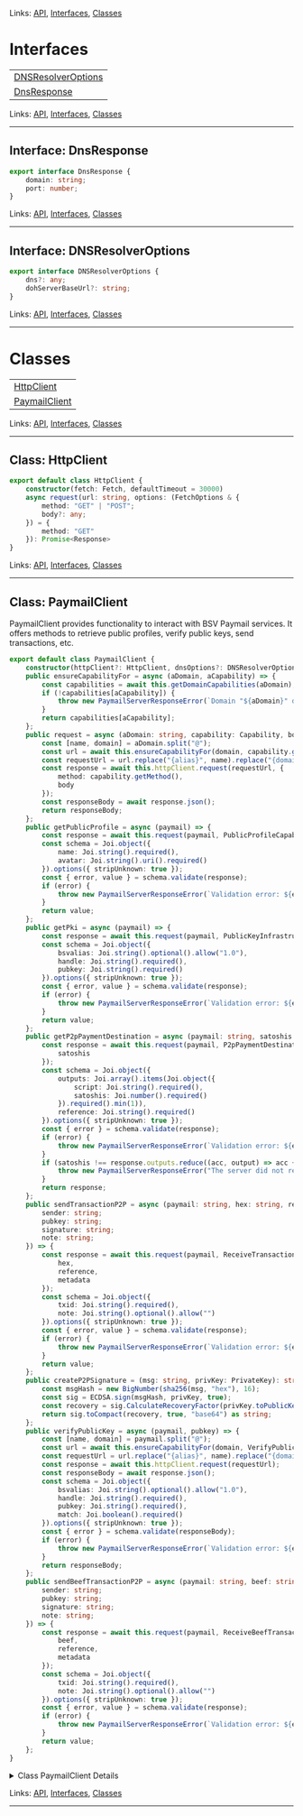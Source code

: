 
Links: [API](#api), [Interfaces](#interfaces), [Classes](#classes)

# Interfaces

| |
| --- |
| [DNSResolverOptions](#interface-dnsresolveroptions) |
| [DnsResponse](#interface-dnsresponse) |

Links: [API](#api), [Interfaces](#interfaces), [Classes](#classes)

---

## Interface: DnsResponse

```ts
export interface DnsResponse {
    domain: string;
    port: number;
}
```

Links: [API](#api), [Interfaces](#interfaces), [Classes](#classes)

---
## Interface: DNSResolverOptions

```ts
export interface DNSResolverOptions {
    dns?: any;
    dohServerBaseUrl?: string;
}
```

Links: [API](#api), [Interfaces](#interfaces), [Classes](#classes)

---
# Classes

| |
| --- |
| [HttpClient](#class-httpclient) |
| [PaymailClient](#class-paymailclient) |

Links: [API](#api), [Interfaces](#interfaces), [Classes](#classes)

---

## Class: HttpClient

```ts
export default class HttpClient {
    constructor(fetch: Fetch, defaultTimeout = 30000) 
    async request(url: string, options: (FetchOptions & {
        method: "GET" | "POST";
        body?: any;
    }) = {
        method: "GET"
    }): Promise<Response> 
}
```

Links: [API](#api), [Interfaces](#interfaces), [Classes](#classes)

---
## Class: PaymailClient

PaymailClient provides functionality to interact with BSV Paymail services.
It offers methods to retrieve public profiles, verify public keys, send transactions, etc.

```ts
export default class PaymailClient {
    constructor(httpClient?: HttpClient, dnsOptions?: DNSResolverOptions, localhostPort?: number) 
    public ensureCapabilityFor = async (aDomain, aCapability) => {
        const capabilities = await this.getDomainCapabilities(aDomain);
        if (!capabilities[aCapability]) {
            throw new PaymailServerResponseError(`Domain "${aDomain}" does not support capability "${aCapability}"`);
        }
        return capabilities[aCapability];
    };
    public request = async (aDomain: string, capability: Capability, body?: any) => {
        const [name, domain] = aDomain.split("@");
        const url = await this.ensureCapabilityFor(domain, capability.getCode());
        const requestUrl = url.replace("{alias}", name).replace("{domain.tld}", domain);
        const response = await this.httpClient.request(requestUrl, {
            method: capability.getMethod(),
            body
        });
        const responseBody = await response.json();
        return responseBody;
    };
    public getPublicProfile = async (paymail) => {
        const response = await this.request(paymail, PublicProfileCapability);
        const schema = Joi.object({
            name: Joi.string().required(),
            avatar: Joi.string().uri().required()
        }).options({ stripUnknown: true });
        const { error, value } = schema.validate(response);
        if (error) {
            throw new PaymailServerResponseError(`Validation error: ${error.message}`);
        }
        return value;
    };
    public getPki = async (paymail) => {
        const response = await this.request(paymail, PublicKeyInfrastructureCapability);
        const schema = Joi.object({
            bsvalias: Joi.string().optional().allow("1.0"),
            handle: Joi.string().required(),
            pubkey: Joi.string().required()
        }).options({ stripUnknown: true });
        const { error, value } = schema.validate(response);
        if (error) {
            throw new PaymailServerResponseError(`Validation error: ${error.message}`);
        }
        return value;
    };
    public getP2pPaymentDestination = async (paymail: string, satoshis: number): Promise<any> => {
        const response = await this.request(paymail, P2pPaymentDestinationCapability, {
            satoshis
        });
        const schema = Joi.object({
            outputs: Joi.array().items(Joi.object({
                script: Joi.string().required(),
                satoshis: Joi.number().required()
            }).required().min(1)),
            reference: Joi.string().required()
        }).options({ stripUnknown: true });
        const { error } = schema.validate(response);
        if (error) {
            throw new PaymailServerResponseError(`Validation error: ${error.message}`);
        }
        if (satoshis !== response.outputs.reduce((acc, output) => acc + output.satoshis, 0)) {
            throw new PaymailServerResponseError("The server did not return the expected amount of satoshis");
        }
        return response;
    };
    public sendTransactionP2P = async (paymail: string, hex: string, reference: string, metadata?: {
        sender: string;
        pubkey: string;
        signature: string;
        note: string;
    }) => {
        const response = await this.request(paymail, ReceiveTransactionCapability, {
            hex,
            reference,
            metadata
        });
        const schema = Joi.object({
            txid: Joi.string().required(),
            note: Joi.string().optional().allow("")
        }).options({ stripUnknown: true });
        const { error, value } = schema.validate(response);
        if (error) {
            throw new PaymailServerResponseError(`Validation error: ${error.message}`);
        }
        return value;
    };
    public createP2PSignature = (msg: string, privKey: PrivateKey): string => {
        const msgHash = new BigNumber(sha256(msg, "hex"), 16);
        const sig = ECDSA.sign(msgHash, privKey, true);
        const recovery = sig.CalculateRecoveryFactor(privKey.toPublicKey(), msgHash);
        return sig.toCompact(recovery, true, "base64") as string;
    };
    public verifyPublicKey = async (paymail, pubkey) => {
        const [name, domain] = paymail.split("@");
        const url = await this.ensureCapabilityFor(domain, VerifyPublicKeyOwnerCapability.getCode());
        const requestUrl = url.replace("{alias}", name).replace("{domain.tld}", domain).replace("{pubkey}", pubkey);
        const response = await this.httpClient.request(requestUrl);
        const responseBody = await response.json();
        const schema = Joi.object({
            bsvalias: Joi.string().optional().allow("1.0"),
            handle: Joi.string().required(),
            pubkey: Joi.string().required(),
            match: Joi.boolean().required()
        }).options({ stripUnknown: true });
        const { error } = schema.validate(responseBody);
        if (error) {
            throw new PaymailServerResponseError(`Validation error: ${error.message}`);
        }
        return responseBody;
    };
    public sendBeefTransactionP2P = async (paymail: string, beef: string, reference: string, metadata?: {
        sender: string;
        pubkey: string;
        signature: string;
        note: string;
    }) => {
        const response = await this.request(paymail, ReceiveBeefTransactionCapability, {
            beef,
            reference,
            metadata
        });
        const schema = Joi.object({
            txid: Joi.string().required(),
            note: Joi.string().optional().allow("")
        }).options({ stripUnknown: true });
        const { error, value } = schema.validate(response);
        if (error) {
            throw new PaymailServerResponseError(`Validation error: ${error.message}`);
        }
        return value;
    };
}
```

<details>

<summary>Class PaymailClient Details</summary>

### Constructor

Constructs a new PaymailClient.

```ts
constructor(httpClient?: HttpClient, dnsOptions?: DNSResolverOptions, localhostPort?: number) 
```

Argument Details

+ **httpClient**
  + HTTP client for making network requests. If not provided, a default HttpClient is used.
+ **dnsOptions**
  + Configuration options for DNS resolution.
+ **localhostPort**
  + The port number for localhost development. Defaults to 3000 if not specified.

### Property createP2PSignature

Creates a digital signature for a P2P transaction using a given private key.

```ts
public createP2PSignature = (msg: string, privKey: PrivateKey): string => {
    const msgHash = new BigNumber(sha256(msg, "hex"), 16);
    const sig = ECDSA.sign(msgHash, privKey, true);
    const recovery = sig.CalculateRecoveryFactor(privKey.toPublicKey(), msgHash);
    return sig.toCompact(recovery, true, "base64") as string;
}
```

### Property ensureCapabilityFor

Ensures that a specified domain supports a given capability.

```ts
public ensureCapabilityFor = async (aDomain, aCapability) => {
    const capabilities = await this.getDomainCapabilities(aDomain);
    if (!capabilities[aCapability]) {
        throw new PaymailServerResponseError(`Domain "${aDomain}" does not support capability "${aCapability}"`);
    }
    return capabilities[aCapability];
}
```

### Property getP2pPaymentDestination

Requests a P2P payment destination for a given Paymail.

```ts
public getP2pPaymentDestination = async (paymail: string, satoshis: number): Promise<any> => {
    const response = await this.request(paymail, P2pPaymentDestinationCapability, {
        satoshis
    });
    const schema = Joi.object({
        outputs: Joi.array().items(Joi.object({
            script: Joi.string().required(),
            satoshis: Joi.number().required()
        }).required().min(1)),
        reference: Joi.string().required()
    }).options({ stripUnknown: true });
    const { error } = schema.validate(response);
    if (error) {
        throw new PaymailServerResponseError(`Validation error: ${error.message}`);
    }
    if (satoshis !== response.outputs.reduce((acc, output) => acc + output.satoshis, 0)) {
        throw new PaymailServerResponseError("The server did not return the expected amount of satoshis");
    }
    return response;
}
```

### Property getPki

Retrieves the public key infrastructure (PKI) data for a given Paymail address.

```ts
public getPki = async (paymail) => {
    const response = await this.request(paymail, PublicKeyInfrastructureCapability);
    const schema = Joi.object({
        bsvalias: Joi.string().optional().allow("1.0"),
        handle: Joi.string().required(),
        pubkey: Joi.string().required()
    }).options({ stripUnknown: true });
    const { error, value } = schema.validate(response);
    if (error) {
        throw new PaymailServerResponseError(`Validation error: ${error.message}`);
    }
    return value;
}
```

### Property getPublicProfile

Retrieves the public profile associated with a Paymail address.

```ts
public getPublicProfile = async (paymail) => {
    const response = await this.request(paymail, PublicProfileCapability);
    const schema = Joi.object({
        name: Joi.string().required(),
        avatar: Joi.string().uri().required()
    }).options({ stripUnknown: true });
    const { error, value } = schema.validate(response);
    if (error) {
        throw new PaymailServerResponseError(`Validation error: ${error.message}`);
    }
    return value;
}
```

### Property request

Makes a generic request to a Paymail service.

```ts
public request = async (aDomain: string, capability: Capability, body?: any) => {
    const [name, domain] = aDomain.split("@");
    const url = await this.ensureCapabilityFor(domain, capability.getCode());
    const requestUrl = url.replace("{alias}", name).replace("{domain.tld}", domain);
    const response = await this.httpClient.request(requestUrl, {
        method: capability.getMethod(),
        body
    });
    const responseBody = await response.json();
    return responseBody;
}
```

### Property sendBeefTransactionP2P

Sends a beef transaction using the Pay-to-Peer (P2P) protocol.

```ts
public sendBeefTransactionP2P = async (paymail: string, beef: string, reference: string, metadata?: {
    sender: string;
    pubkey: string;
    signature: string;
    note: string;
}) => {
    const response = await this.request(paymail, ReceiveBeefTransactionCapability, {
        beef,
        reference,
        metadata
    });
    const schema = Joi.object({
        txid: Joi.string().required(),
        note: Joi.string().optional().allow("")
    }).options({ stripUnknown: true });
    const { error, value } = schema.validate(response);
    if (error) {
        throw new PaymailServerResponseError(`Validation error: ${error.message}`);
    }
    return value;
}
```

### Property sendTransactionP2P

Sends a transaction using the Pay-to-Peer (P2P) protocol.
This method is used to send a transaction to a Paymail address.

```ts
public sendTransactionP2P = async (paymail: string, hex: string, reference: string, metadata?: {
    sender: string;
    pubkey: string;
    signature: string;
    note: string;
}) => {
    const response = await this.request(paymail, ReceiveTransactionCapability, {
        hex,
        reference,
        metadata
    });
    const schema = Joi.object({
        txid: Joi.string().required(),
        note: Joi.string().optional().allow("")
    }).options({ stripUnknown: true });
    const { error, value } = schema.validate(response);
    if (error) {
        throw new PaymailServerResponseError(`Validation error: ${error.message}`);
    }
    return value;
}
```

### Property verifyPublicKey

Verifies the ownership of a public key for a given Paymail address.

```ts
public verifyPublicKey = async (paymail, pubkey) => {
    const [name, domain] = paymail.split("@");
    const url = await this.ensureCapabilityFor(domain, VerifyPublicKeyOwnerCapability.getCode());
    const requestUrl = url.replace("{alias}", name).replace("{domain.tld}", domain).replace("{pubkey}", pubkey);
    const response = await this.httpClient.request(requestUrl);
    const responseBody = await response.json();
    const schema = Joi.object({
        bsvalias: Joi.string().optional().allow("1.0"),
        handle: Joi.string().required(),
        pubkey: Joi.string().required(),
        match: Joi.boolean().required()
    }).options({ stripUnknown: true });
    const { error } = schema.validate(responseBody);
    if (error) {
        throw new PaymailServerResponseError(`Validation error: ${error.message}`);
    }
    return responseBody;
}
```

</details>

Links: [API](#api), [Interfaces](#interfaces), [Classes](#classes)

---
